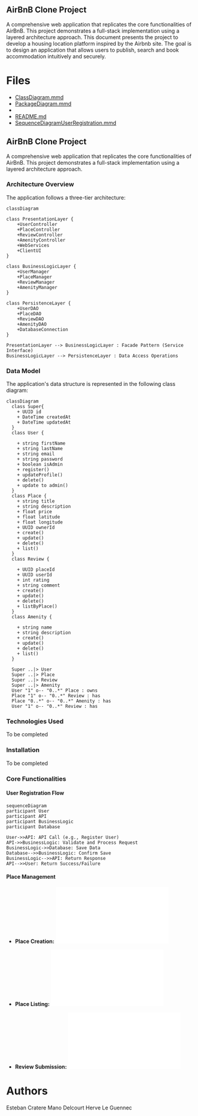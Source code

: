 ## AirBnB Clone Project

A comprehensive web application that replicates the core functionalities of AirBnB. This project demonstrates a full-stack implementation using a layered architecture approach.
This document presents the project to develop a housing location platform inspired by the Airbnb site. The goal is to design an application that allows users to publish, search and book accommodation intuitively and securely.
# Files
- [ClassDiagram.mmd](https://github.com/Maniok19/holbertonschool-hbnb/blob/main/ClassDiagram.mmd "ClassDiagram.mmd")
- [PackageDiagram.mmd](https://github.com/Maniok19/holbertonschool-hbnb/blob/main/PackageDiagram.mmd "PackageDiagram.mmd")
- 
- [README.md](https://github.com/Maniok19/holbertonschool-hbnb/blob/main/README.md "README.md")
- [SequenceDiagramUserRegistration.mmd](https://github.com/Maniok19/holbertonschool-hbnb/blob/main/SequenceDiagramUserRegistration.mmd "SequenceDiagramUserRegistration.mmd")

## AirBnB Clone Project

A comprehensive web application that replicates the core functionalities of AirBnB. This project demonstrates a full-stack implementation using a layered architecture approach.

### Architecture Overview

The application follows a three-tier architecture:
```mermaid
classDiagram

class PresentationLayer {
    +UserController
    +PlaceController
    +ReviewController
    +AmenityController
    +WebServices
    +ClientUI
}

class BusinessLogicLayer {
    +UserManager
    +PlaceManager
    +ReviewManager
    +AmenityManager
}

class PersistenceLayer {
    +UserDAO
    +PlaceDAO
    +ReviewDAO
    +AmenityDAO
    +DatabaseConnection
}

PresentationLayer --> BusinessLogicLayer : Facade Pattern (Service Interface)
BusinessLogicLayer --> PersistenceLayer : Data Access Operations
```


### Data Model

The application's data structure is represented in the following class diagram:
```mermaid
classDiagram
  class Super{
    + UUID id
    + DateTime createdAt
    + DateTime updatedAt
  }
  class User {

    + string firstName
    + string lastName
    + string email
    + string password
    + boolean isAdmin
    + register()
    + updateProfile()
    + delete()
    + update to admin()
  }
  class Place {
    + string title
    + string description
    + float price
    + float latitude
    + float longitude
    + UUID ownerId
    + create()
    + update()
    + delete()
    + list()
  }
  class Review {

    + UUID placeId
    + UUID userId
    + int rating
    + string comment
    + create()
    + update()
    + delete()
    + listByPlace()
  }
  class Amenity {

    + string name
    + string description
    + create()
    + update()
    + delete()
    + list()
  }

  Super ..|> User
  Super ..|> Place
  Super ..|> Review
  Super ..|> Amenity
  User "1" o-- "0..*" Place : owns
  Place "1" o-- "0..*" Review : has
  Place "0..*" o-- "0..*" Amenity : has
  User "1" o-- "0..*" Review : has
```
### Technologies Used
To be completed

### Installation
To be completed

### Core Functionalities
#### User Registration Flow
```mermaid
sequenceDiagram
participant User
participant API
participant BusinessLogic
participant Database

User->>API: API Call (e.g., Register User)
API->>BusinessLogic: Validate and Process Request
BusinessLogic->>Database: Save Data
Database-->>BusinessLogic: Confirm Save
BusinessLogic-->>API: Return Response
API-->>User: Return Success/Failure
```

#### Place Management
- **Place Creation:**
![Place Creation](SequenceDiagramPlaceCreation.mmd)

- **Place Listing:**
![Fetch Places](SequenceDiagramFetchPlaces.mmd)

- **Review Submission:**
![Review Submission](SequenceDiagramReviewSubmission.mmd)


# Authors
Esteban Cratere
Mano Delcourt 
Herve Le Guennec